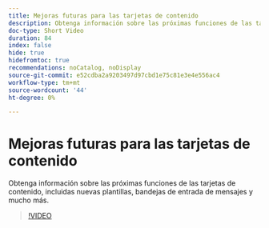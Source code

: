 ```yaml
---
title: Mejoras futuras para las tarjetas de contenido
description: Obtenga información sobre las próximas funciones de las tarjetas de contenido, incluidas nuevas plantillas, bandejas de entrada de mensajes y mucho más.
doc-type: Short Video
duration: 84
index: false
hide: true
hidefromtoc: true
recommendations: noCatalog, noDisplay
source-git-commit: e52cdba2a9203497d97cbd1e75c81e3e4e556ac4
workflow-type: tm+mt
source-wordcount: '44'
ht-degree: 0%

---
```



# Mejoras futuras para las tarjetas de contenido

Obtenga información sobre las próximas funciones de las tarjetas de contenido, incluidas nuevas plantillas, bandejas de entrada de mensajes y mucho más.

<!-- 62_S603_3442534_83_future-enhancements-for-content-cards -->
>[!VIDEO](https://video.tv.adobe.com/v/3460323/?learn=on&enablevpops=true&captions=spa)

